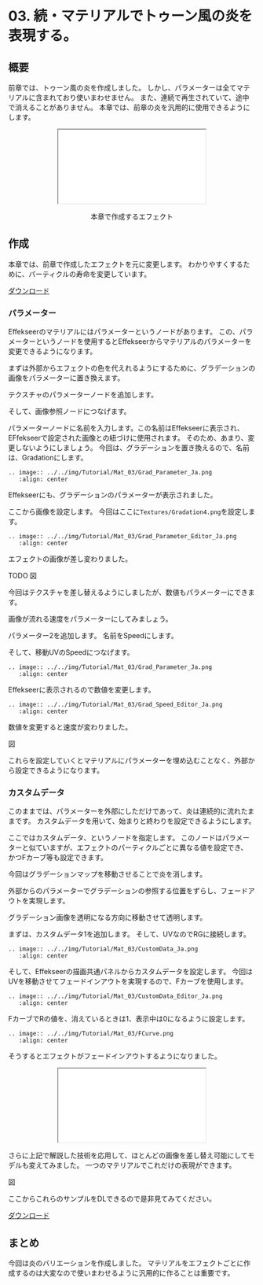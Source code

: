 # 03. 続・マテリアルでトゥーン風の炎を表現する。

## 概要

前章では、トゥーン風の炎を作成しました。
しかし、パラメーターは全てマテリアルに含まれており使いまわせません。
また、連続で再生されていて、途中で消えることがありません。
本章では、前章の炎を汎用的に使用できるようにします。

<div align="center">
<iframe src='../../Effects/viewer_ja.html#Tutorials/Mat_03/Fire.efkefc'></iframe>
<p>本章で作成するエフェクト</p>
</div>

## 作成

本章では、前章で作成したエフェクトを元に変更します。
わかりやすくするために、パーティクルの寿命を変更しています。

<a href="../../Effects/Tutorials/Mat_03_01.zip">ダウンロード</a>

### パラメーター

Effekseerのマテリアルにはパラメーターというノードがあります。
この、パラメーターというノードを使用するとEffekseerからマテリアルのパラメーターを変更できるようになります。

まずは外部からエフェクトの色を代えれるようにするために、グラデーションの画像をパラメーターに置き換えます。

テクスチャのパラメーターノードを追加します。

そして、画像参照ノードにつなげます。

パラメーターノードに名前を入力します。この名前はEffekseerに表示され、EFfekseerで設定された画像との紐づけに使用されます。
そのため、あまり、変更しないようにしましょう。
今回は、グラデーションを置き換えるので、名前は、Gradationにします。

```eval_rst
.. image:: ../../img/Tutorial/Mat_03/Grad_Parameter_Ja.png
   :align: center
```

Effekseerにも、グラデーションのパラメーターが表示されました。

ここから画像を設定します。
今回はここに``` Textures/Gradation4.png ```を設定します。

```eval_rst
.. image:: ../../img/Tutorial/Mat_03/Grad_Parameter_Editor_Ja.png
   :align: center
```

エフェクトの画像が差し変わりました。

TODO 図

今回はテクスチャを差し替えるようにしましたが、数値もパラメーターにできます。

画像が流れる速度をパラメーターにしてみましょう。

パラメーター2を追加します。
名前をSpeedにします。

そして、移動UVのSpeedにつなげます。

```eval_rst
.. image:: ../../img/Tutorial/Mat_03/Grad_Parameter_Ja.png
   :align: center
```

Effekseerに表示されるので数値を変更します。


```eval_rst
.. image:: ../../img/Tutorial/Mat_03/Grad_Speed_Editor_Ja.png
   :align: center
```

数値を変更すると速度が変わりました。


図

これらを設定していくとマテリアルにパラメーターを埋め込むことなく、外部から設定できるようになります。

### カスタムデータ

このままでは、パラメーターを外部にしただけであって、炎は連続的に流れたままです。
カスタムデータを用いて、始まりと終わりを設定できるようにします。

ここではカスタムデータ、というノードを指定します。
このノードはパラメーターと似ていますが、エフェクトのパーティクルごとに異なる値を設定でき、
かつFカーブ等も設定できます。

今回はグラデーションマップを移動させることで炎を消します。

外部からのパラメーターでグラデーションの参照する位置をずらし、フェードアウトを実現します。

グラデーション画像を透明になる方向に移動させて透明します。

まずは、カスタムデータ1を追加します。
そして、UVなのでRGに接続します。


```eval_rst
.. image:: ../../img/Tutorial/Mat_03/CustomData_Ja.png
   :align: center
```

そして、Effekseerの描画共通パネルからカスタムデータを設定します。
今回はUVを移動させてフェードインアウトを実現するので、Fカーブを使用します。

```eval_rst
.. image:: ../../img/Tutorial/Mat_03/CustomData_Editor_Ja.png
   :align: center
```

FカーブでRの値を、消えているときは1、表示中は0になるように設定します。

```eval_rst
.. image:: ../../img/Tutorial/Mat_03/FCurve.png
   :align: center
```

そうするとエフェクトがフェードインアウトするようになりました。

<div align="center">
<iframe src='../../Effects/viewer_ja.html#Tutorials/Mat_03/Fire.efkefc'></iframe>
</div>

さらに上記で解説した技術を応用して、ほとんどの画像を差し替え可能にしてモデルも変えてみました。
一つのマテリアルでこれだけの表現ができます。

図

ここからこれらのサンプルをDLできるので是非見てみてください。

<a href="../../Effects/Tutorials/Mat_03_02.zip">ダウンロード</a>

## まとめ

今回は炎のバリエーションを作成しました。
マテリアルをエフェクトごとに作成するのは大変なので使いまわせるように汎用的に作ることは重要です。

